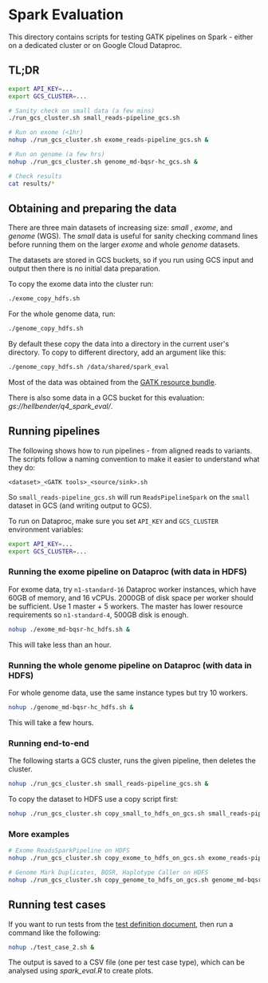 # Spark Evaluation

This directory contains scripts for testing GATK pipelines on Spark - either on a dedicated cluster or on Google Cloud Dataproc.

## TL;DR

```bash
export API_KEY=...
export GCS_CLUSTER=...

# Sanity check on small data (a few mins)
./run_gcs_cluster.sh small_reads-pipeline_gcs.sh

# Run on exome (<1hr)
nohup ./run_gcs_cluster.sh exome_reads-pipeline_gcs.sh &

# Run on genome (a few hrs)
nohup ./run_gcs_cluster.sh genome_md-bqsr-hc_gcs.sh &

# Check results
cat results/*
```

## Obtaining and preparing the data

There are three main datasets of increasing size: _small_ , _exome_, and _genome_ (WGS). The _small_ data is useful for sanity checking command lines before running them on the larger _exome_ and whole _genome_ datasets.

The datasets are stored in GCS buckets, so if you run using GCS input and output then there is no initial data preparation.

To copy the exome data into the cluster run:

```bash
./exome_copy_hdfs.sh
```

For the whole genome data, run:

```bash
./genome_copy_hdfs.sh
```

By default these copy the data into a directory in the current user's directory. To copy to different directory, add an argument like this:

```bash
./genome_copy_hdfs.sh /data/shared/spark_eval
```

Most of the data was obtained from the [GATK resource bundle](https://software.broadinstitute.org/gatk/download/bundle).

There is also some data in a GCS bucket for this evaluation: _gs://hellbender/q4_spark_eval/_.

## Running pipelines

The following shows how to run pipelines - from aligned reads to variants. The scripts follow a naming convention to make it easier to understand what they do:

```
<dataset>_<GATK tools>_<source/sink>.sh
```

So `small_reads-pipeline_gcs.sh` will run `ReadsPipelineSpark` on the `small` dataset in GCS (and writing output to GCS).

To run on Dataproc, make sure you set `API_KEY` and `GCS_CLUSTER` environment variables:

```bash
export API_KEY=...
export GCS_CLUSTER=...
```

### Running the exome pipeline on Dataproc (with data in HDFS)

For exome data, try `n1-standard-16` Dataproc worker instances, which have 60GB of memory, and 16 vCPUs. 2000GB of disk space per worker should be sufficient. Use 1 master + 5 workers. The master has lower resource requirements so `n1-standard-4`, 500GB disk is enough.

```bash
nohup ./exome_md-bqsr-hc_hdfs.sh &
```

This will take less than an hour.

### Running the whole genome pipeline on Dataproc (with data in HDFS)

For whole genome data, use the same instance types but try 10 workers.

```bash
nohup ./genome_md-bqsr-hc_hdfs.sh &
```

This will take a few hours.

### Running end-to-end

The following starts a GCS cluster, runs the given pipeline, then deletes the cluster.

```bash
nohup ./run_gcs_cluster.sh small_reads-pipeline_gcs.sh &
```

To copy the dataset to HDFS use a copy script first:

```bash
nohup ./run_gcs_cluster.sh copy_small_to_hdfs_on_gcs.sh small_reads-pipeline_hdfs.sh &
```

### More examples

```bash
# Exome ReadsSparkPipeline on HDFS
nohup ./run_gcs_cluster.sh copy_exome_to_hdfs_on_gcs.sh exome_reads-pipeline_hdfs.sh &

# Genome Mark Duplicates, BQSR, Haplotype Caller on HDFS
nohup ./run_gcs_cluster.sh copy_genome_to_hdfs_on_gcs.sh genome_md-bqsr-hc_hdfs.sh &
```

## Running test cases

If you want to run tests from the [test definition document](https://docs.google.com/document/d/1OEfV2XNXdbGQQdW-gRaQYY2QRgGsWHUNKJUSAj3qFlE/edit), then run a command like the following:

```bash
nohup ./test_case_2.sh &
```

The output is saved to a CSV file (one per test case type), which can be analysed using _spark_eval.R_ to create plots.
